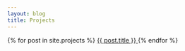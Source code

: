 ```yaml
---
layout: blog
title: Projects
---
```

{% for post in site.projects %}
<a href="{{ post.url }}">
    {{ post.title }}
</a>
{% endfor %}